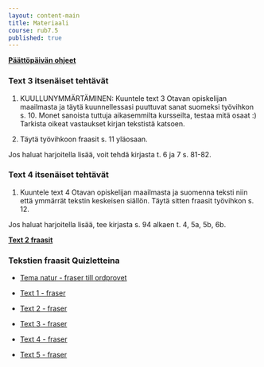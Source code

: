 ```yaml
---
layout: content-main
title: Materiaali
course: rub7.5
published: true
---
```

**[Päättöpäivän ohjeet](/media/rub7/Koeohje_rub7.5.pdf)**

### Text 3 itsenäiset tehtävät

1. KUULLUNYMMÄRTÄMINEN: Kuuntele text 3 Otavan opiskelijan maailmasta ja täytä kuunnellessasi puuttuvat sanat suomeksi työvihkon s. 10. Monet sanoista tuttuja aikasemmilta kursseilta, testaa mitä osaat :) Tarkista oikeat vastaukset kirjan tekstistä katsoen.

2. Täytä työvihkoon fraasit s. 11 yläosaan.

Jos haluat harjoitella lisää, voit tehdä kirjasta t. 6 ja 7 s. 81-82.

### Text 4 itsenäiset tehtävät

1. Kuuntele text 4 Otavan opiskelijan maailmasta ja suomenna teksti niin että ymmärrät tekstin keskeisen siällön. Täytä sitten fraasit työvihkon s. 12. 

Jos haluat harjoitella lisää, tee kirjasta s. 94 alkaen t. 4, 5a, 5b, 6b.


**[Text 2 fraasit](/media/rub7/text2_fraser.pdf)**


### Tekstien fraasit Quizletteina

- [Tema natur - fraser till ordprovet](https://quizlet.com/_bfstah?x=1qqt&i=dz01n)

- [Text 1 - fraser](https://quizlet.com/_6h7ccb)

- [Text 2 - fraser](https://quizlet.com/_6lofwf)

- [Text 3 - fraser](https://quizlet.com/_6loha5)

- [Text 4 - fraser](https://quizlet.com/_6lofah)

- [Text 5 - fraser](https://quizlet.com/_6logip)
